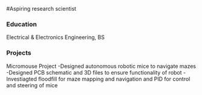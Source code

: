 #Aspiring research scientist

### Education
Electrical & Electronics Engineering, BS

### Projects
Micromouse Project
-Designed autonomous robotic mice to navigate mazes
-Designed PCB schematic and 3D files to ensure functionality of robot
-Investiagted floodfill for maze mapping and navigation and PID for control and steering of mice 

